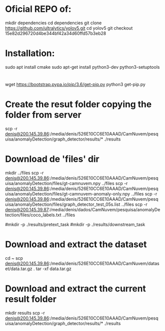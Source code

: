 # Oficial REPO of: 


mkdir dependencies 
cd dependencies 
git clone https://github.com/ultralytics/yolov5.git
cd yolov5
git checkout 15e82d296720d4be344bf42a34d60ffd57b3eb28

# Installation: 
sudo apt install cmake
sudo apt-get install python3-dev python3-setuptools

# 
wget https://bootstrap.pypa.io/pip/3.6/get-pip.py
python3 get-pip.py


# Create the resut folder copying the folder from server
scp -r denis@200.145.39.86:/media/denis/526E10CC6E10AAAD/CamNuvem/pesquisa/anomalyDetection/graph_detector/results/* ./results

# Download de 'files' dir
mkdir ../files
scp -r denis@200.145.39.86:/media/denis/526E10CC6E10AAAD/CamNuvem/pesquisa/anomalyDetection/files/gt-camnuvem.npy ../files
scp -r denis@200.145.39.86:/media/denis/526E10CC6E10AAAD/CamNuvem/pesquisa/anomalyDetection/files/gt-camnuvem-anomaly-only.npy ../files
scp -r denis@200.145.39.86:/media/denis/526E10CC6E10AAAD/CamNuvem/pesquisa/anomalyDetection/files/graph_detector_test_05s.list ../files
scp -r denis@200.145.39.87:/media/denis/dados/CamNuvem/pesquisa/anomalyDetection/files/coco_labels.txt ../files


#mkdir -p ./results/pretext_task
#mkdir -p ./results/downstream_task

# Download and extract the dataset
cd ~
scp denis@200.145.39.86:/media/denis/526E10CC6E10AAAD/CamNuvem/dataset/data.tar.gz .
tar -xf data.tar.gz

# Download and extract the current result folder
mkdir results
scp -r denis@200.145.39.86:/media/denis/526E10CC6E10AAAD/CamNuvem/pesquisa/anomalyDetection/graph_detector/results/* ./results
